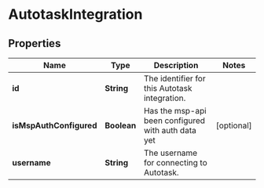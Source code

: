 # AutotaskIntegration

## Properties
Name | Type | Description | Notes
------------ | ------------- | ------------- | -------------
**id** | **String** | The identifier for this Autotask integration. | 
**isMspAuthConfigured** | **Boolean** | Has the msp-api been configured with auth data yet |  [optional]
**username** | **String** | The username for connecting to Autotask. | 
